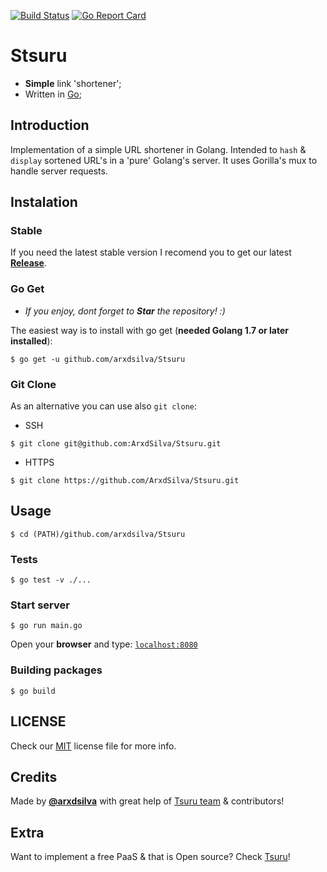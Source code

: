 [![Build Status](https://travis-ci.org/ArxdSilva/Stsuru.svg?branch=master)](https://travis-ci.org/ArxdSilva/Stsuru)
[![Go Report Card](https://goreportcard.com/badge/github.com/arxdsilva/Stsuru)](https://goreportcard.com/badge/github.com/arxdsilva/Stsuru)

# Stsuru

- **Simple** link 'shortener';
- Written in [Go](http://golang.org);

## Introduction
Implementation of a simple URL shortener in Golang. Intended to `hash` & `display` sortened URL's in a 'pure' Golang's server. It uses Gorilla's mux to handle server requests.

## Instalation

### Stable
If you need the latest stable version I recomend you to get our latest [**Release**](https://github.com/ArxdSilva/Stsuru/releases).

### Go Get
- _If you enjoy, dont forget to **Star** the repository! :)_

The easiest way is to install with go get (**needed Golang 1.7 or later installed**):
```shell
$ go get -u github.com/arxdsilva/Stsuru
```
### Git Clone
As an alternative you can use also `git clone`:
- SSH
```shell
$ git clone git@github.com:ArxdSilva/Stsuru.git
```
- HTTPS
```shell
$ git clone https://github.com/ArxdSilva/Stsuru.git
```

## Usage
```shell
$ cd (PATH)/github.com/arxdsilva/Stsuru
```
### Tests
```shell
$ go test -v ./...
```
### Start server
```shell
$ go run main.go
```
Open your **browser** and type:
[`localhost:8080`](http://localhost:8080/)
### Building packages
```shell
$ go build
```


## LICENSE
Check our [MIT](https://github.com/ArxdSilva/Stsuru/blob/master/LICENSE) license file for more info.

## Credits
Made by **[@arxdsilva](https://twitter.com/arxdsilva)** with great help of [Tsuru team](https://github.com/tsuru/tsuru) & contributors!

## Extra
Want to implement a free PaaS & that is Open source? Check [Tsuru](https://github.com/tsuru/tsuru)!
